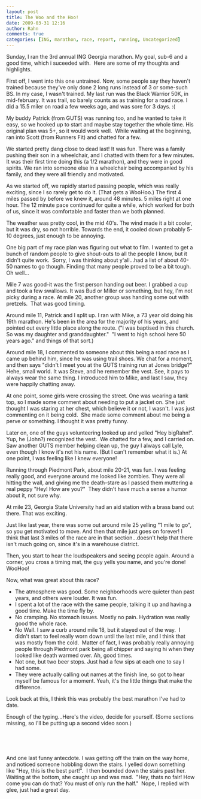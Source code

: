 ```yaml
---
layout: post
title: The Woo and the Hoo!
date: 2009-03-31 12:16
author: Rahn
comments: true
categories: [ING, marathon, race, report, running, Uncategorized]
---
```

Sunday, I ran the 3rd annual ING Georgia marathon. My goal, sub-6 and a good time, which i suceeded with.  Here are some of my thoughts and highlights.

First off, I went into this one untrained. Now, some people say they haven't trained because they've only done 2 long runs instead of 3 or some-such BS. In my case, I wasn't trained. My last run was the Black Warrior 50K, in mid-february. It was trail, so barely counts as as training for a road race. I did a 15.5 miler on road a few weeks ago, and was sore for 3 days. :(

My buddy Patrick (from GUTS) was running too, and he wanted to take it easy, so we hooked up to start and maybe stay together the whole time. His original plan was 5+, so it would work well.  While waiting at the beginning, ran into Scott (from Runners Fit) and chatted for a few.

We started pretty dang close to dead last! It was fun. There was a family pushing their son in a wheelchair, and I chatted with them for a few minutes. It was their first time doing this (a 1/2 marathon), and they were in good spirits. We ran into someone else in a wheelchair being accompanied by his family, and they were all friendly and motivated.

As we started off, we rapidly started passing people, which was really exciting, since I so rarely get to do it. (That gets a WooHoo.) The first 4 miles passed by before we knew it, around 48 minutes. 5 miles right at one hour. The 12 minute pace continued for quite a while, which worked for both of us, since it was comfortable and faster than we both planned.

The weather was pretty cool, in the mid 40's. The wind made it a bit cooler, but it was dry, so not horrible. Towards the end, it cooled down probably 5-10 degrees, just enough to be annoying.

One big part of my race plan was figuring out what to film. I wanted to get a bunch of random people to give shout-outs to all the people I know, but it didn't quite work.  Sorry, I was thinking about y'all...had a list of about 40-50 names to go though. Finding that many people proved to be a bit tough.  Oh well...

Mile 7 was good-it was the first person handing out beer. I grabbed a cup and took a few swallows. It was Bud or Miller or something, but hey, I'm not picky during a race. At mile 20, another group was handing some out with pretzels.  That was good timing.

Around mile 11, Patrick and I split up. I ran with Mike, a 73 year old doing his 19th marathon. He's been in the area for the majority of his years, and pointed out every little place along the route. ("I was baptised in this church. So was my daughter and granddaughter."  "I went to high school here 50 years ago." and things of that sort.) 

Around mile 18, I commented to someone about this being a road race as I came up behind him, since he was using trail shoes. We chat for a moment, and then says "didn't I meet you at the GUTS training run at Jones bridge?" Hehe, small world. It was Steve, and he remember the vest. See, it pays to always wear the same thing. I introduced him to Mike, and last I saw, they were happily chatting away.

At one point, some girls were crossing the street. One was wearing a tank top, so I made some comment about needing to put a jacket on. She just thought I was staring at her chest, which believe it or not, I wasn't. I was just commenting on it being cold.  She made some comment about me being a perve or something. I thought it was pretty funny.

Later on, one of the guys volunteering looked up and yelled "Hey bigRahn!". Yup, he (John?) recognized the vest.  We chatted for a few, and I carried on. Saw another GUTS member helping clean up, the guy I always call Lyle, even though I know it's not his name. (But I can't remember what it is.) At one point, I was feeling like I knew everyone!

Running through Piedmont Park, about mile 20-21, was fun. I was feeling really good, and everyone around me looked like zombies. They were all hitting the wall, and giving me the death-stare as I passed them muttering a real peppy "Hey! How are you?"  They didn't have much a sense a humor about it, not sure why.

At mile 23, Georgia State University had an aid station with a brass band out there. That was exciting.

Just like last year, there was some out around mile 25 yelling "1 mile to go", so you get motivated to move. And then that mile just goes on forever! I think that last 3 miles of the race are in that section...doesn't help that there isn't much going on, since it's in a warehouse district.

Then, you start to hear the loudspeakers and seeing people again. Around a corner, you cross a timing mat, the guy yells you name, and you're done!  WooHoo!

Now, what was great about this race?
<ul>
	<li>The atmosphere was good. Some neighborhoods were quieter than past years, and others were louder. It was fun.</li>
	<li>I spent a lot of the race with the same people, talking it up and having a good time. Make the time fly by.</li>
	<li>No cramping. No stomach issues. Mostly no pain. Hydration was really good the whole race.</li>
	<li>No Wall. I saw a curb around mile 18, but it stayed out of the way.  I didn't start to feel really worn down until the last mile, and I think that was mostly from the cold.  Matter of fact, I was probably really annoying people through Piedmont park being all chipper and saying hi when they looked like death warmed over. Ah, good times.</li>
	<li>Not one, but two beer stops. Just had a few sips at each one to say I had some.</li>
	<li>They were actually calling out names at the finish line, so got to hear myself be famous for a moment. Yeah, it's the little things that make the difference.</li>
</ul>
Look back at this, I think this was probably the best marathon I've had to date.

Enough of the typing...Here's the video, decide for yourself. (Some sections missing, so I'll be putting up a second video soon.)

 <object width="425" height="344" data="http://www.youtube.com/v/x7D2iFIkvnY&amp;hl=en&amp;fs=1" type="application/x-shockwave-flash"><param name="allowFullScreen" value="true" /><param name="allowscriptaccess" value="always" /><param name="src" value="http://www.youtube.com/v/x7D2iFIkvnY&amp;hl=en&amp;fs=1" /><param name="allowfullscreen" value="true" /></object>

 

And one last funny antecdote. I was getting off the train on the way home, and noticed someone hobbling down the stairs. I yelled down something like "Hey, this is the best part!".  I then bounded down the stairs past her. Waiting at the bottom, she caught up and was mad.  "Hey, thats no fair! How come you can do that? You must of only run the half."  Nope, I replied with glee, just had a great day.
